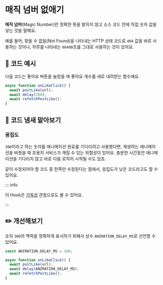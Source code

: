 # 매직 넘버 없애기

<div style="margin-top: 16px">
<Badge type="info" text="응집도" />
</div>

**매직 넘버**(Magic Number)란 정확한 뜻을 밝히지 않고 소스 코드 안에 직접 숫자 값을 넣는 것을 말해요.

예를 들어, 찾을 수 없음(Not Found)을 나타내는 HTTP 상태 코드로 `404` 값을 바로 사용하는 것이나,
하루를 나타내는 `86400`초를 그대로 사용하는 것이 있어요.

## 📝 코드 예시

다음 코드는 좋아요 버튼을 눌렀을 때 좋아요 개수를 새로 내려받는 함수예요.

```typescript 3
async function onLikeClick() {
  await postLike(url);
  await delay(300);
  await refetchPostLike();
}
```

## 👃 코드 냄새 맡아보기

### 응집도

`300`이라고 하는 숫자를 애니메이션 완료를 기다리려고 사용했다면, 재생하는 애니메이션을 바꿨을 때 조용히 서비스가 깨질 수 있는 위험성이 있어요.
충분한 시간동안 애니메이션을 기다리지 않고 바로 다음 로직이 시작될 수도 있죠.

같이 수정되어야 할 코드 중 한쪽만 수정된다는 점에서, 응집도가 낮은 코드라고도 할 수 있어요.

::: info

이 Hook은 [가독성](./magic-number-readability.md) 관점으로도 볼 수 있어요.

:::

## ✏️ 개선해보기

숫자 `300`의 맥락을 정확하게 표시하기 위해서 상수 `ANIMATION_DELAY_MS`로 선언할 수 있어요.

```typescript 1,5
const ANIMATION_DELAY_MS = 300;

async function onLikeClick() {
  await postLike(url);
  await delay(ANIMATION_DELAY_MS);
  await refetchPostLike();
}
```
